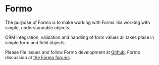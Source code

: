 # Formo

The purpose of Formo is to make working with Forms liks working with simple, understandable objects.

ORM integration, validation and handling of form values all takes place in simple form and field objects.

Please file issues and follow Formo development at [Github](https://github.com/bmidget/kohana-formo). Formo discussion at [the Formo forums](http://formo.avanthill.com/forum/).